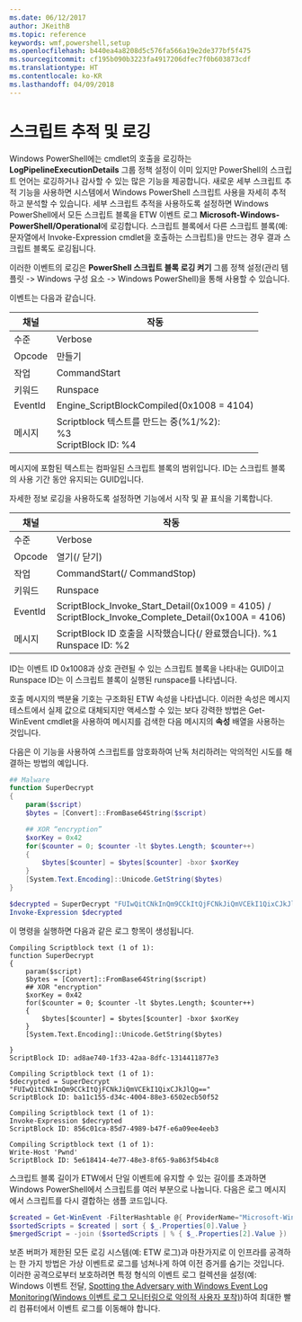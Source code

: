 ```yaml
---
ms.date: 06/12/2017
author: JKeithB
ms.topic: reference
keywords: wmf,powershell,setup
ms.openlocfilehash: b440ea4a8208d5c576fa566a19e2de377bf5f475
ms.sourcegitcommit: cf195b090b3223fa4917206dfec7f0b603873cdf
ms.translationtype: HT
ms.contentlocale: ko-KR
ms.lasthandoff: 04/09/2018
---
```

# <a name="script-tracing-and-logging"></a>스크립트 추적 및 로깅

Windows PowerShell에는 cmdlet의 호출을 로깅하는 **LogPipelineExecutionDetails** 그룹 정책 설정이 이미 있지만 PowerShell의 스크립트 언어는 로깅하거나 감사할 수 있는 많은 기능을 제공합니다. 새로운 세부 스크립트 추적 기능을 사용하면 시스템에서 Windows PowerShell 스크립트 사용을 자세히 추적하고 분석할 수 있습니다. 세부 스크립트 추적을 사용하도록 설정하면 Windows PowerShell에서 모든 스크립트 블록을 ETW 이벤트 로그 **Microsoft-Windows-PowerShell/Operational**에 로깅합니다. 스크립트 블록에서 다른 스크립트 블록(예: 문자열에서 Invoke-Expression cmdlet을 호출하는 스크립트)을 만드는 경우 결과 스크립트 블록도 로깅됩니다.

이러한 이벤트의 로깅은 **PowerShell 스크립트 블록 로깅 켜기** 그룹 정책 설정(관리 템플릿 -> Windows 구성 요소 -> Windows PowerShell)을 통해 사용할 수 있습니다.

이벤트는 다음과 같습니다.

| 채널 | 작동                                 |
|---------|---------------------------------------------|
| 수준   | Verbose                                     |
| Opcode  | 만들기                                      |
| 작업    | CommandStart                                |
| 키워드 | Runspace                                    |
| EventId | Engine_ScriptBlockCompiled(0x1008 = 4104)  |
| 메시지 | Scriptblock 텍스트를 만드는 중(%1/%2): </br> %3 </br> ScriptBlock ID: %4 |


메시지에 포함된 텍스트는 컴파일된 스크립트 블록의 범위입니다. ID는 스크립트 블록의 사용 기간 동안 유지되는 GUID입니다.

자세한 정보 로깅을 사용하도록 설정하면 기능에서 시작 및 끝 표식을 기록합니다.

| 채널 | 작동                                            |
|---------|--------------------------------------------------------|
| 수준   | Verbose                                                |
| Opcode  | 열기(/ 닫기)                                         |
| 작업    | CommandStart(/ CommandStop)                           |
| 키워드 | Runspace                                               |
| EventId | ScriptBlock\_Invoke\_Start\_Detail(0x1009 = 4105) / </br> ScriptBlock\_Invoke\_Complete\_Detail(0x100A = 4106) |
| 메시지 | ScriptBlock ID 호출을 시작했습니다(/ 완료했습니다). %1 </br> Runspace ID: %2 |

ID는 이벤트 ID 0x1008과 상호 관련될 수 있는 스크립트 블록을 나타내는 GUID이고 Runspace ID는 이 스크립트 블록이 실행된 runspace를 나타냅니다.

호출 메시지의 백분율 기호는 구조화된 ETW 속성을 나타냅니다. 이러한 속성은 메시지 테스트에서 실제 값으로 대체되지만 액세스할 수 있는 보다 강력한 방법은 Get-WinEvent cmdlet을 사용하여 메시지를 검색한 다음 메시지의 **속성** 배열을 사용하는 것입니다.

다음은 이 기능을 사용하여 스크립트를 암호화하여 난독 처리하려는 악의적인 시도를 해결하는 방법의 예입니다.

```powershell
## Malware
function SuperDecrypt
{
    param($script)
    $bytes = [Convert]::FromBase64String($script)

    ## XOR “encryption”
    $xorKey = 0x42
    for($counter = 0; $counter -lt $bytes.Length; $counter++)
    {
        $bytes[$counter] = $bytes[$counter] -bxor $xorKey
    }
    [System.Text.Encoding]::Unicode.GetString($bytes)
}

$decrypted = SuperDecrypt "FUIwQitCNkInQm9CCkItQjFCNkJiQmVCEkI1QixCJkJlQg=="
Invoke-Expression $decrypted
```

이 명령을 실행하면 다음과 같은 로그 항목이 생성됩니다.

```
Compiling Scriptblock text (1 of 1):
function SuperDecrypt
{
    param($script)
    $bytes = [Convert]::FromBase64String($script)
    ## XOR "encryption"
    $xorKey = 0x42
    for($counter = 0; $counter -lt $bytes.Length; $counter++)
    {
        $bytes[$counter] = $bytes[$counter] -bxor $xorKey
    }
    [System.Text.Encoding]::Unicode.GetString($bytes)

}
ScriptBlock ID: ad8ae740-1f33-42aa-8dfc-1314411877e3

Compiling Scriptblock text (1 of 1):
$decrypted = SuperDecrypt "FUIwQitCNkInQm9CCkItQjFCNkJiQmVCEkI1QixCJkJlQg=="
ScriptBlock ID: ba11c155-d34c-4004-88e3-6502ecb50f52

Compiling Scriptblock text (1 of 1):
Invoke-Expression $decrypted
ScriptBlock ID: 856c01ca-85d7-4989-b47f-e6a09ee4eeb3

Compiling Scriptblock text (1 of 1):
Write-Host 'Pwnd'
ScriptBlock ID: 5e618414-4e77-48e3-8f65-9a863f54b4c8
```

스크립트 블록 길이가 ETW에서 단일 이벤트에 유지할 수 있는 길이를 초과하면 Windows PowerShell에서 스크립트를 여러 부분으로 나눕니다. 다음은 로그 메시지에서 스크립트를 다시 결합하는 샘플 코드입니다.

```powershell
$created = Get-WinEvent -FilterHashtable @{ ProviderName="Microsoft-Windows-PowerShell"; Id = 4104 } | Where-Object { $_.<...> }
$sortedScripts = $created | sort { $_.Properties[0].Value }
$mergedScript = -join ($sortedScripts | % { $_.Properties[2].Value })
```

보존 버퍼가 제한된 모든 로깅 시스템(예: ETW 로그)과 마찬가지로 이 인프라를 공격하는 한 가지 방법은 가상 이벤트로 로그를 넘쳐나게 하여 이전 증거를 숨기는 것입니다. 이러한 공격으로부터 보호하려면 특정 형식의 이벤트 로그 컬렉션을 설정(예: Windows 이벤트 전달, [Spotting the Adversary with Windows Event Log Monitoring(Windows 이벤트 로그 모니터링으로 악의적 사용자 포착)](http://www.nsa.gov/ia/_files/app/Spotting_the_Adversary_with_Windows_Event_Log_Monitoring.pdf))하여 최대한 빨리 컴퓨터에서 이벤트 로그를 이동해야 합니다.